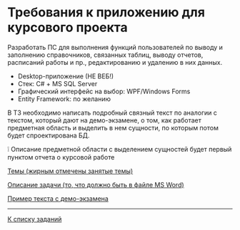 # Требования к приложению для курсового проекта

Разработать ПС для выполнения функций пользователей по выводу и заполнению справочников, 
связанных таблиц, выводу отчетов, расписаний работы и пр., редактированию и удалению в них данных.

* Desktop-приложение (НЕ ВЕБ!)
* Стек: C# + MS SQL Server
* Графический интерфейс на выбор: WPF/Windows Forms
* Entity Framework: по желанию

В ТЗ необходимо написать подробный связный текст по аналогии с текстом, который дают на демо-экзамене,
о том, как работает предметная область и выделить в нем сущности, по которым потом будет спроектирована БД.

❕ Описание предметной области с выделением сущностей будет первый пунктом отчета о курсовой работе

[Темы (жирным отмечены занятые темы)](https://github.com/goryachkinama/db-practice/blob/main/src/project/Lab_task.md)

[Описание задачи (то, что должно быть в файле MS Word)](https://github.com/goryachkinama/db-practice/blob/main/src/project/Lab_db_er.md)

[Пример текста с демо-экзамена](https://github.com/goryachkinama/db-practice/blob/main/src/assets/lab/v0.md)

---

[К списку заданий](../../program-2-project.md)
